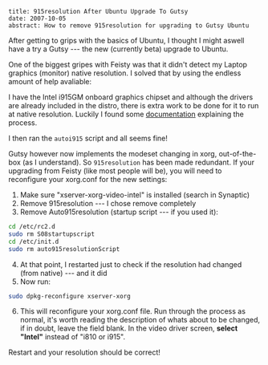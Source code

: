 ```metadata
title: 915resolution After Ubuntu Upgrade To Gutsy
date: 2007-10-05
abstract: How to remove 915resolution for upgrading to Gutsy Ubuntu
```

After getting to grips with the basics of Ubuntu, I thought I might aswell have
a try a Gutsy --- the new (currently beta) upgrade to Ubuntu.

One of the biggest gripes with Feisty was that it didn't detect my Laptop
graphics (monitor) native resolution. I solved that by using the endless amount
of help avaliable:

I have the Intel i915GM onboard graphics chipset and although the drivers are
already included in the distro, there is extra work to be done for it to run at
native resolution. Luckily I found some [documentation][] explaining the
process.

I then ran the `autoi915` script and all seems fine!

Gutsy however now implements the modeset changing in xorg, out-of-the-box (as I
understand). So `915resolution` has been made redundant. If your upgrading from
Feisty (like most people will be), you will need to reconfigure your xorg.conf
for the new settings:

1.  Make sure "xserver-xorg-video-intel" is installed (search in Synaptic)
2.  Remove 915resolution --- I chose remove completely
3.  Remove Auto915resolution (startup script --- if you used it):

```bash
cd /etc/rc2.d
sudo rm S08startupscript
cd /etc/init.d
sudo rm auto915resolutionScript
```

4.  At that point, I restarted just to check if the resolution had changed (from
    native) --- and it did
5.  Now run:

```bash
sudo dpkg-reconfigure xserver-xorg
```

6.  This will reconfigure your xorg.conf file. Run through the process as
    normal, it's worth reading the description of whats about to be changed, if
    in doubt, leave the field blank. In the video driver screen, **select
    "Intel"** instead of "i810 or i915".

Restart and your resolution should be correct!

  [documentation]: https://help.ubuntu.com/community/i915Driver
